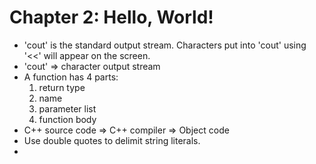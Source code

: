 # Chapter 2: Hello, World!

* 'cout' is the standard output stream. Characters put into 'cout' using '<<' will appear on the screen.
* 'cout' => character output stream
* A function has 4 parts:
    1. return type
    2. name
    3. parameter list
    4. function body
* C++ source code => C++ compiler => Object code
* Use double quotes to delimit string literals.
* 